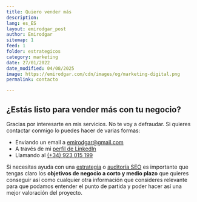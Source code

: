 ```yaml
---
title: Quiero vender más
description: 
lang: es_ES
layout: emirodgar_post
author: Emirodgar
sitemap: 1
feed: 1
folder: estrategicos
category: marketing
date: 27/01/2022
date_modified: 04/08/2025
image: https://emirodgar.com/cdn/images/og/marketing-digital.png
permalink: contacto

---
```


## ¿Estás listo para vender más con tu negocio?

Gracias por interesarte en mis servicios. No te voy a defraudar.
Si quieres contactar conmigo lo puedes hacer de varias formas:

 - Enviando un email a [emirodgar@gmail.com](mailto:emirodgar@gmail.com)
 - A través de mi [perfil de LinkedIn](https://es.linkedin.com/in/emirodgar)
 - Llamando al [(+34) 923 015 199](tel:+34923015199)

Si necesitas ayuda con una [estrategia](estrategia-seo) o [auditoría SEO](auditoria-seo) es importante que tengas claro los **objetivos de negocio a corto y medio plazo** que quieres conseguir así como cualquier otra información que consideres relevante para que podamos entender el punto de partida y poder hacer así una mejor valoración del proyecto.
